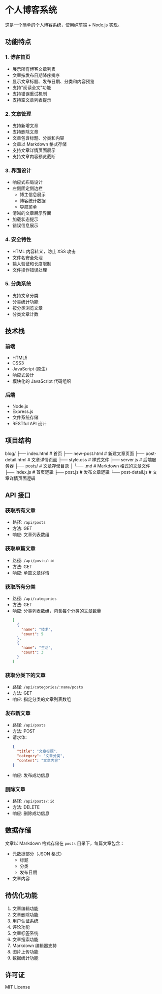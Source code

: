 # 个人博客系统

这是一个简单的个人博客系统，使用纯前端 + Node.js 实现。

## 功能特点

### 1. 博客首页
- 展示所有博客文章列表
- 文章按发布日期降序排序
- 显示文章标题、发布日期、分类和内容预览
- 支持"阅读全文"功能
- 支持错误重试机制
- 支持空文章列表提示

### 2. 文章管理
- 支持新增文章
- 支持删除文章
- 文章包含标题、分类和内容
- 文章以 Markdown 格式存储
- 支持文章详情页面展示
- 支持文章内容预览截断

### 3. 界面设计
- 响应式布局设计
- 左侧固定侧边栏
  - 博主信息展示
  - 博客统计数据
  - 导航菜单
- 清晰的文章展示界面
- 加载状态提示
- 错误信息展示

### 4. 安全特性
- HTML 内容转义，防止 XSS 攻击
- 文件名安全处理
- 输入验证和长度限制
- 文件操作错误处理

### 5. 分类系统
- 支持文章分类
- 分类统计功能
- 按分类浏览文章
- 分类文章计数

## 技术栈

### 前端
- HTML5
- CSS3
- JavaScript (原生)
- 响应式设计
- 模块化的 JavaScript 代码组织

### 后端
- Node.js
- Express.js
- 文件系统存储
- RESTful API 设计

## 项目结构
blog/
├── index.html # 首页
├── new-post.html # 新建文章页面
├── post-detail.html # 文章详情页面
├── style.css # 样式文件
├── server.js # 后端服务器
├── posts/ # 文章存储目录
│ └── .md # Markdown 格式的文章文件
├── index.js # 首页逻辑
├── post.js # 发布文章逻辑
└── post-detail.js # 文章详情页面逻辑

## API 接口

### 获取所有文章
- 路径: `/api/posts`
- 方法: GET
- 响应: 文章列表数组

### 获取单篇文章
- 路径: `/api/posts/:id`
- 方法: GET
- 响应: 单篇文章详情

### 获取所有分类
- 路径: `/api/categories`
- 方法: GET
- 响应: 分类列表数组，包含每个分类的文章数量
  ```json
  [
    {
      "name": "技术",
      "count": 5
    },
    {
      "name": "生活",
      "count": 3
    }
  ]
  ```

### 获取分类下的文章
- 路径: `/api/categories/:name/posts`
- 方法: GET
- 响应: 指定分类的文章列表数组

### 发布新文章
- 路径: `/api/posts`
- 方法: POST
- 请求体: 
  ```json
  {
    "title": "文章标题",
    "category": "文章分类",
    "content": "文章内容"
  }
  ```
- 响应: 发布成功信息

### 删除文章
- 路径: `/api/posts/:id`
- 方法: DELETE
- 响应: 删除成功信息

## 数据存储

文章以 Markdown 格式存储在 `posts` 目录下，每篇文章包含：
- 元数据部分（JSON 格式）
  - 标题
  - 分类
  - 发布日期
- 文章内容

## 待优化功能
1. 文章编辑功能
2. 文章删除功能
3. 用户认证系统
4. 评论功能
5. 文章标签系统
6. 文章搜索功能
7. Markdown 编辑器支持
8. 图片上传功能
9. 数据统计功能

## 许可证
MIT License
